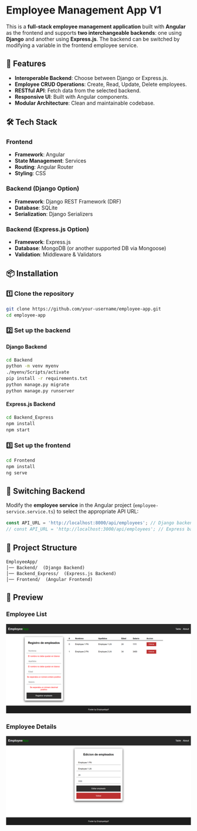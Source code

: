 # Employee Management App V1

This is a **full-stack employee management application** built with **Angular** as the frontend and supports **two interchangeable backends**: one using **Django** and another using **Express.js**. The backend can be switched by modifying a variable in the frontend employee service.

## 🚀 Features
- **Interoperable Backend**: Choose between Django or Express.js.
- **Employee CRUD Operations**: Create, Read, Update, Delete employees.
- **RESTful API**: Fetch data from the selected backend.
- **Responsive UI**: Built with Angular components.
- **Modular Architecture**: Clean and maintainable codebase.

## 🛠 Tech Stack
### **Frontend**
- **Framework**: Angular
- **State Management**: Services
- **Routing**: Angular Router
- **Styling**: CSS

### **Backend (Django Option)**
- **Framework**: Django REST Framework (DRF)
- **Database**: SQLite
- **Serialization**: Django Serializers

### **Backend (Express.js Option)**
- **Framework**: Express.js
- **Database**: MongoDB (or another supported DB via Mongoose)
- **Validation**: Middleware & Validators

## 📦 Installation
### **1️⃣ Clone the repository**
```sh
git clone https://github.com/your-username/employee-app.git
cd employee-app
```

### **2️⃣ Set up the backend**
#### **Django Backend**
```sh
cd Backend
python -m venv myenv
./myenv/Scripts/activate
pip install -r requirements.txt
python manage.py migrate
python manage.py runserver
```

#### **Express.js Backend**
```sh
cd Backend_Express
npm install
npm start
```

### **3️⃣ Set up the frontend**
```sh
cd Frontend
npm install
ng serve
```

## 🔄 Switching Backend
Modify the **employee service** in the Angular project (`employee-service.service.ts`) to select the appropriate API URL:
```ts
const API_URL = 'http://localhost:8000/api/employees'; // Django backend
// const API_URL = 'http://localhost:3000/api/employees'; // Express backend
```

## 📂 Project Structure
```
EmployeeApp/
│── Backend/  (Django Backend)
│── Backend_Express/  (Express.js Backend)
│── Frontend/  (Angular Frontend)
```

## 📸 Preview
### Employee List
<img src="./preview/list_employees.png">

### Employee Details
<img src="./preview/show_employee.png">